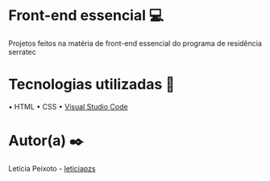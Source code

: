 # Front-end essencial 💻 
Projetos feitos na matéria de front-end essencial do programa de residência serratec

# Tecnologias utilizadas  🔧

• HTML
• CSS
• [Visual Studio Code](https://code.visualstudio.com/)

# Autor(a) ✒️
Letícia Peixoto - [leticiapzs](https://github.com/leticiapzs)



